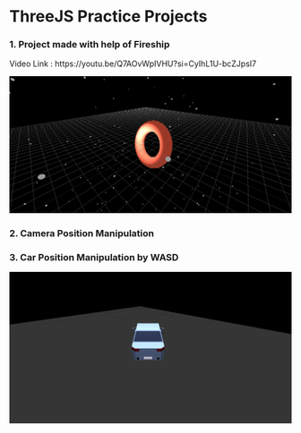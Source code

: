 # ThreeJS Practice Projects

### 1. Project made with help of Fireship 
<p>Video Link : https://youtu.be/Q7AOvWpIVHU?si=CyIhL1U-bcZJpsI7</p>

![Image](ThreeJSProject/SS/ss1.png)

### 2. Camera Position Manipulation

### 3. Car Position Manipulation by WASD
![Image](CarPosManipulation/CarDrive/screenshot/car.png)
